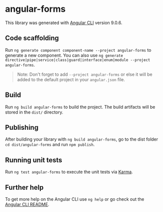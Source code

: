 # angular-forms

This library was generated with [Angular CLI](https://github.com/angular/angular-cli) version 9.0.6.

## Code scaffolding

Run `ng generate component component-name --project angular-forms` to generate a new component. You can also use `ng generate directive|pipe|service|class|guard|interface|enum|module --project angular-forms`.
> Note: Don't forget to add `--project angular-forms` or else it will be added to the default project in your `angular.json` file. 

## Build

Run `ng build angular-forms` to build the project. The build artifacts will be stored in the `dist/` directory.

## Publishing

After building your library with `ng build angular-forms`, go to the dist folder `cd dist/angular-forms` and run `npm publish`.

## Running unit tests

Run `ng test angular-forms` to execute the unit tests via [Karma](https://karma-runner.github.io).

## Further help

To get more help on the Angular CLI use `ng help` or go check out the [Angular CLI README](https://github.com/angular/angular-cli/blob/master/README.md).
